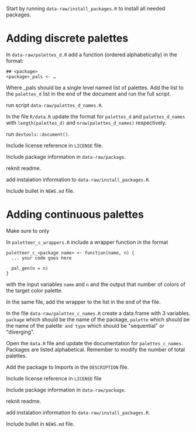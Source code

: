 Start by running `data-raw/install_packages.R` to install all needed packages.

# Adding discrete palettes

In `data-raw/palettes_d.R` add a function (ordered alphabetically) in the format:  

```
## <package>
<package>_pals <- …
```

Where <package>_pals should be a single level named list of palettes. Add the list to the `palettes_d` list in the end of the document and run the full script.  

run script `data-raw/palettes_d_names.R`.

In the file `R/data.R` update the format for `palettes_d` and `palettes_d_names` with 
`length(palettes_d)` and `nrow(palettes_d_names)` respectively.  

run `devtools::document()`.  

Include license reference in `LICENSE` file.

Include package information in `data-raw/package`.

reknit readme.

add instalation information to `data-raw/install_packages.R`.

Include bullet in `NEWS.md` file.

# Adding continuous palettes

Make sure to only 

In `paletteer_c_wrappers.R` include a wrapper function in the format

```
paletteer_c_<package name> <- function(name, n) {
  ... your code goes here

  pal_gen(n = n)
}
```

with the input variables `name` and `n` and the output that number of colors of the target color palette.  

In the same file, add the wrapper to the list in the end of the file.

In the file `data-raw/palettes_c_names.R` create a data.frame with 3 variables. `package` which should be the name of the package, `palette` which should be the name of the palette` and type` which should be "sequential" or "diverging".  

Open the `data.R` file and update the documentation for `palettes_c_names`. Packages are listed alphabetical. Remember to modify the number of total palettes.  

Add the package to Imports in the `DESCRIPTION` file.  

Include license reference in `LICENSE` file  

Include package information in `data-raw/package`.

reknit readme.

add instalation information to `data-raw/install_packages.R`.

Include bullet in `NEWS.md` file.
